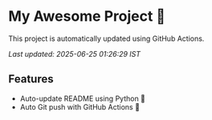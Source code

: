 # My Awesome Project 🚀

This project is automatically updated using GitHub Actions.

_Last updated: 2025-06-25 01:26:29 IST_

## Features
- Auto-update README using Python 🐍
- Auto Git push with GitHub Actions 🤖
